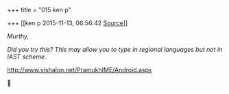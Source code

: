 +++
title = "015 ken p"

+++
[[ken p	2015-11-13, 06:56:42 [Source](https://groups.google.com/g/samskrita/c/C2LjamJGB4k)]]



*Murthy,*

*Did you try this? This may allow you to type in regional languages but not in IAST scheme.*

<http://www.vishalon.net/PramukhIME/Android.aspx>




